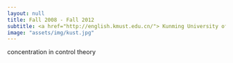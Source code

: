 ```yaml
---
layout: null
title: Fall 2008 - Fall 2012
subtitle: <a href="http://english.kmust.edu.cn/"> Kunming University of Science and Technology </a>, , major in instrument and measurement science
image: "assets/img/kust.jpg"
---
```

concentration in control theory
